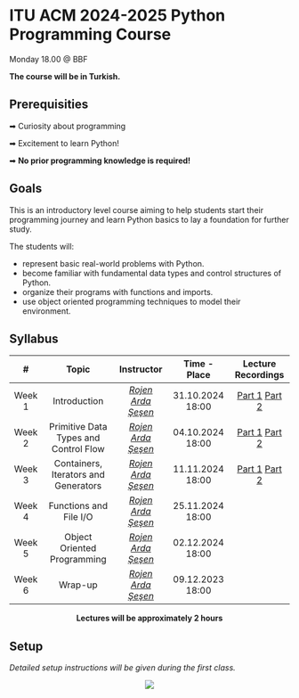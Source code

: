 # ITU ACM 2024-2025 Python Programming Course

Monday 18.00 @ BBF

**The course will be in Turkish.**

## Prerequisities

➡ Curiosity about programming

➡ Excitement to learn Python!

➡ **No prior programming knowledge is required!**

## Goals

This is an introductory level course aiming to help students start their programming journey and learn Python basics to lay a foundation for further study.

The students will:
- represent basic real-world problems with Python.
- become familiar with fundamental data types and control structures of Python.
- organize their programs with functions and imports.
- use object oriented programming techniques to model their environment.

## Syllabus

|     #           | Topic                          | Instructor                        | Time - Place                        | Lecture Recordings
| :----------------: | :-------------------------------: | :-----------------------------: | :-----------------------------: | :-----------------------------:
| Week 1 | Introduction | [*Rojen Arda Şeşen*](https://github.com/rojenarda)| 31.10.2024 18:00| [Part 1](https://youtu.be/x76-wQa8Nds) [Part 2](https://youtu.be/FXNAb17pakQ) |
| Week 2 | Primitive Data Types and Control Flow | [*Rojen Arda Şeşen*](https://github.com/rojenarda)| 04.10.2024 18:00| [Part 1](https://youtu.be/ugWAeCKGWcU) [Part 2](https://youtu.be/MLdpWKQiMbI) |
| Week 3 | Containers, Iterators and Generators | [*Rojen Arda Şeşen*](https://github.com/rojenarda)|  11.11.2024 18:00| [Part 1](https://www.youtube.com/watch?v=FhSU0liQvzk) [Part 2](https://www.youtube.com/watch?v=TeE5NQdZxCY) | 
| Week 4 | Functions and File I/O | [*Rojen Arda Şeşen*](https://github.com/rojenarda)|  25.11.2024 18:00| |
| Week 5 | Object Oriented Programming | [*Rojen Arda Şeşen*](https://github.com/rojenarda)|  02.12.2024 18:00| | [Single Part](https://www.youtube.com/watch?v=8iIUzLLfbos) |
| Week 6 | Wrap-up | [*Rojen Arda Şeşen*](https://github.com/rojenarda)|  09.12.2023 18:00| |

<p align="center"><b>Lectures will be approximately 2 hours</b></p>


## Setup

*Detailed setup instructions will be given during the first class.*

<p align="center">
  <a href="//ituacm.com" target="_blank">
    <img src="https://ituacm.com/static/media/ituacm-logo-blue.86ea7d8d54489e9178fa.png">
  </a>
</p>
